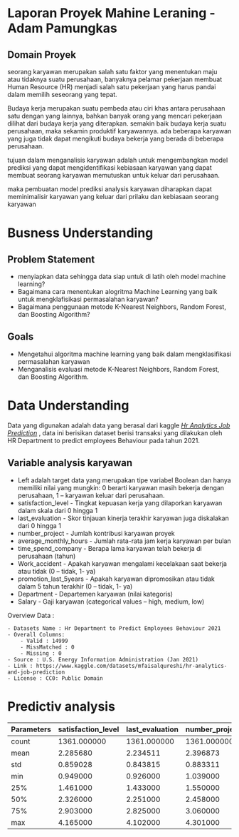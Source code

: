 # Laporan Proyek Mahine Leraning - Adam Pamungkas
## Domain Proyek

seorang karyawan merupakan salah satu faktor yang menentukan maju atau tidaknya suatu perusahaan, banyaknya pelamar pekerjaan membuat Human Resource (HR) menjadi salah satu pekerjaan yang harus pandai dalam memilih seseorang yang tepat.  

Budaya kerja merupakan suatu pembeda atau ciri khas antara perusahaan satu dengan yang lainnya, bahkan banyak orang yang mencari pekerjaan dilihat dari budaya kerja yang diterapkan. semakin baik budaya kerja suatu perusahaan, maka sekamin produktif karyawannya. ada beberapa karyawan yang juga tidak dapat mengikuti budaya bekerja yang berada di beberapa perusahaan.

tujuan dalam menganalisis karyawan adalah untuk mengembangkan model prediksi yang dapat mengidentifikasi kebiasaan karyawan yang dapat membuat seorang karyawan memutuskan untuk keluar dari perusahaan.

maka pembuatan model prediksi analysis karyawan diharapkan dapat meminimalisir karyawan yang keluar dari prilaku dan kebiasaan seorang karyawan

# Busness Understanding

## Problem Statement
- menyiapkan data sehingga data siap untuk di latih oleh model machine learning?
- Bagaimana cara menentukan alogritma Machine Learning yang baik untuk mengklafisikasi permasalahan karyawan?
- Bagaimana penggunaan metode K-Nearest Neighbors, Random Forest, dan Boosting Algorithm?

## Goals
- Mengetahui algoritma machine learning yang baik dalam mengklasifikasi permasalahan karyawan
- Menganalisis evaluasi metode K-Nearest Neighbors, Random Forest, dan Boosting Algorithm.

# Data Understanding
Data yang digunakan adalah data yang berasal dari kaggle [<em> Hr Analytics Job Prediction</em>](https://www.kaggle.com/datasets/mfaisalqureshi/hr-analytics-and-job-prediction)
, data ini berisikan dataset berisi transaksi yang dilakukan oleh HR Department to predict employees Behaviour pada tahun 2021.
## Variable analysis karyawan
* Left adalah target data yang merupakan tipe variabel Boolean dan hanya memiliki nilai yang mungkin: 0 berarti karyawan masih bekerja dengan perusahaan, 1 – karyawan keluar dari perusahaan.
* satisfaction_level - Tingkat kepuasan kerja yang dilaporkan karyawan dalam skala dari 0 hingga 1
* last_evaluation - Skor tinjauan kinerja terakhir karyawan juga diskalakan dari 0 hingga 1
* number_project - Jumlah kontribusi karyawan proyek
* average_monthly_hours - Jumlah rata-rata jam kerja karyawan per bulan
* time_spend_company - Berapa lama karyawan telah bekerja di perusahaan (tahun)
* Work_accident - Apakah karyawan mengalami kecelakaan saat bekerja atau tidak (0 – tidak, 1- ya)
* promotion_last_5years - Apakah karyawan dipromosikan atau tidak dalam 5 tahun terakhir (0 – tidak, 1- ya)
* Department - Departemen karyawan (nilai kategoris)
* Salary - Gaji karyawan (categorical values – high, medium, low)

Overview Data :
    
    - Datasets Name : Hr Department to Predict Employees Behaviour 2021
    - Overall Columns:
        - Valid : 14999 
        - MissMatched : 0
        - Missing : 0
    - Source : U.S. Energy Information Administration (Jan 2021)
    - Link : https://www.kaggle.com/datasets/mfaisalqureshi/hr-analytics-and-job-prediction
    - License : CC0: Public Domain

# Predictiv analysis

|Parameters|satisfaction_level | last_evaluation| number_project | average_montly_hours | time_spend_company| work_accident| left         |promotion_last_5years |
|----------|-------------------|----------------|----------------|----------------------|-------------------|--------------|--------------|----------------------|
|count     |1361.000000        |1361.000000     |1361.000000     |1361.000000           |1361.000000        |1361.000000   |1361.000000   |1361.000000           |
|mean      |2.285680           |2.234511        |2.396873        |2.225170              |2.178511           |2.329126      |2.382822      |                      |
|std       |0.859028           |0.843815        |0.883311        |0.850143              |0.835549           |0.876739      |0.882107      |                      |
|min       |0.949000           |0.926000        |1.039000        |0.907000              |0.885000           |0.974000      |1.008000      |                      |
|25%       |1.461000           |1.433000        |1.550000        |1.421000              |1.393000           |1.489000      |1.517000      |                      |
|50%       |2.326000           |2.251000        |2.458000        |2.237000              |2.175000           |2.367000      |2.481000      |                      |
|75%       |2.903000           |2.825000        |3.060000        |2.828000              |2.765000           |2.976000      |3.033000      |                      |
|max       |4.165000           |4.102000        |4.301000        |4.114000              |4.054000           |4.247000      |4.229000      |                      |
